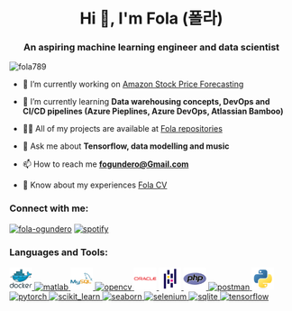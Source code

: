 <h1 align="center">Hi 👋, I'm Fola (폴라)</h1>
<h3 align="center">An aspiring machine learning engineer and data scientist</h3>

<p align="left"> <img src="https://komarev.com/ghpvc/?username=fola789&label=Profile%20views&color=0e75b6&style=flat" alt="fola789" /> </p>

- 🔭 I’m currently working on [Amazon Stock Price Forecasting](https://github.com/fola789/Amazon-Stock-Price-Forecasting-Using-LSTM-and-GAN/blob/master/AmazonStockPriceForecasting.ipynb)

- 🌱 I’m currently learning **Data warehousing concepts, DevOps and CI/CD pipelines (Azure Pieplines, Azure DevOps, Atlassian Bamboo)**

- 👨‍💻 All of my projects are available at [Fola repositories](https://github.com/fola789?tab=repositories)

- 💬 Ask me about **Tensorflow, data modelling and music**

- 📫 How to reach me **fogundero@Gmail.com**

- 📄 Know about my experiences [Fola CV](https://drive.google.com/file/d/1UHRTwI6uOkkQld0Mg-yJB2-SXlqbToIq/view?usp=sharing)


<h3 align="left">Connect with me:</h3>
<p align="left">
<a href="https://linkedin.com/in/fola-ogundero" target="blank"><img align="center" src="https://raw.githubusercontent.com/rahuldkjain/github-profile-readme-generator/master/src/images/icons/Social/linked-in-alt.svg" alt="fola-ogundero" height="30" width="40" /></a> 
<a href="https://open.spotify.com/user/fogundero?si=148c2987f4f041e1" target="_blank" rel="noreferrer"> <img align="center" src="https://upload.wikimedia.org/wikipedia/commons/thumb/7/74/Spotify_App_Logo.svg/400px-Spotify_App_Logo.svg.png?20210620075506" alt="spotify" width="40" height="40"/> </a>
</p>

<h3 align="left">Languages and Tools:</h3>
<p align="left"><a href="https://www.docker.com/" target="_blank" rel="noreferrer"> <img src="https://raw.githubusercontent.com/devicons/devicon/master/icons/docker/docker-original-wordmark.svg" alt="docker" width="40" height="40"/><a href="https://www.mathworks.com/" target="_blank" rel="noreferrer"> <img src="https://upload.wikimedia.org/wikipedia/commons/2/21/Matlab_Logo.png" alt="matlab" width="40" height="40"/> </a> <a href="https://www.mysql.com/" target="_blank" rel="noreferrer"> <img src="https://raw.githubusercontent.com/devicons/devicon/master/icons/mysql/mysql-original-wordmark.svg" alt="mysql" width="40" height="40"/> </a> <a href="https://opencv.org/" target="_blank" rel="noreferrer"> <img src="https://www.vectorlogo.zone/logos/opencv/opencv-icon.svg" alt="opencv" width="40" height="40"/> </a> <a href="https://www.oracle.com/" target="_blank" rel="noreferrer"> <img src="https://raw.githubusercontent.com/devicons/devicon/master/icons/oracle/oracle-original.svg" alt="oracle" width="40" height="40"/> </a> <a href="https://pandas.pydata.org/" target="_blank" rel="noreferrer"> <img src="https://raw.githubusercontent.com/devicons/devicon/2ae2a900d2f041da66e950e4d48052658d850630/icons/pandas/pandas-original.svg" alt="pandas" width="40" height="40"/> </a> <a href="https://www.php.net" target="_blank" rel="noreferrer"> <img src="https://raw.githubusercontent.com/devicons/devicon/master/icons/php/php-original.svg" alt="php" width="40" height="40"/> </a> <a href="https://postman.com" target="_blank" rel="noreferrer"> <img src="https://www.vectorlogo.zone/logos/getpostman/getpostman-icon.svg" alt="postman" width="40" height="40"/> </a> <a href="https://www.python.org" target="_blank" rel="noreferrer"> <img src="https://raw.githubusercontent.com/devicons/devicon/master/icons/python/python-original.svg" alt="python" width="40" height="40"/> </a> <a href="https://pytorch.org/" target="_blank" rel="noreferrer"> <img src="https://www.vectorlogo.zone/logos/pytorch/pytorch-icon.svg" alt="pytorch" width="40" height="40"/> </a> <a href="https://scikit-learn.org/" target="_blank" rel="noreferrer"> <img src="https://upload.wikimedia.org/wikipedia/commons/0/05/Scikit_learn_logo_small.svg" alt="scikit_learn" width="40" height="40"/> </a> <a href="https://seaborn.pydata.org/" target="_blank" rel="noreferrer"> <img src="https://seaborn.pydata.org/_images/logo-mark-lightbg.svg" alt="seaborn" width="40" height="40"/> </a> <a href="https://www.selenium.dev" target="_blank" rel="noreferrer"> <img src="https://raw.githubusercontent.com/detain/svg-logos/780f25886640cef088af994181646db2f6b1a3f8/svg/selenium-logo.svg" alt="selenium" width="40" height="40"/> </a> <a href="https://www.sqlite.org/" target="_blank" rel="noreferrer"> <img src="https://www.vectorlogo.zone/logos/sqlite/sqlite-icon.svg" alt="sqlite" width="40" height="40"/> </a> <a href="https://www.tensorflow.org" target="_blank" rel="noreferrer"> <img src="https://www.vectorlogo.zone/logos/tensorflow/tensorflow-icon.svg" alt="tensorflow" width="40" height="40"/> </a> </p>


